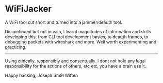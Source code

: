 # WiFiJacker

A WiFi tool cut short and turned into a jammer/deauth tool.

Discontinued but not in vain, I learnt magnitudes of information and skills developing this, from CLI tool development basics, to deauth frames, to debugging packets with wireshark and more. Well worth experimenting and practicing.

---

Using ethically, responsibly and consentually. I dont not hold any legal responsibility for the actions of others, etc etc, you have a brain use it.

Happy hacking, Joseph Sm9l Witten
